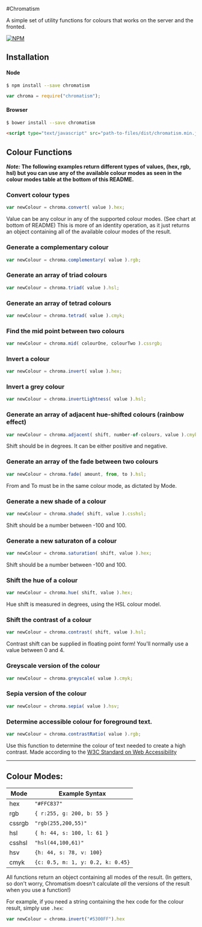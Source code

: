 #Chromatism

A simple set of utility functions for colours that works on the server and the fronted.

[![NPM](https://nodei.co/npm/chromatism.png?compact=true)](https://nodei.co/npm/chromatism/)

## Installation

#### Node
```bash
$ npm install --save chromatism
```

```javascript
var chroma = require("chromatism");
```

#### Browser
```bash
$ bower install --save chromatism
```

```html
<script type="text/javascript" src="path-to-files/dist/chromatism.min.js"></script>
```


## Colour Functions

**_Note:_ The following examples return different types of values, (hex, rgb, hsl) but you can use any of the available colour modes as seen in the colour modes table at the bottom of this README.**

### Convert colour types
```javascript
var newColour = chroma.convert( value ).hex;
```

Value can be any colour in any of the supported colour modes. (See chart at bottom of README) This is more of an identity operation, as it just returns an object containing all of the available colour modes of the result.

### Generate a complementary colour
```javascript
var newColour = chroma.complementary( value ).rgb;
```

### Generate an array of triad colours
```javascript
var newColour = chroma.triad( value ).hsl;
```

### Generate an array of tetrad colours
```javascript
var newColour = chroma.tetrad( value ).cmyk;
```

### Find the mid point between two colours
```javascript
var newColour = chroma.mid( colourOne, colourTwo ).cssrgb;
```

### Invert a colour
```javascript
var newColour = chroma.invert( value ).hex;
```

### Invert a grey colour
```javascript
var newColour = chroma.invertLightness( value ).hsl;
```

### Generate an array of adjacent hue-shifted colours (rainbow effect)
```javascript
var newColour = chroma.adjacent( shift, number-of-colours, value ).cmyk;
```

Shift should be in degrees. It can be either positive and negative.

### Generate an array of the fade between two colours
```javascript
var newColour = chroma.fade( amount, from, to ).hsl;
```

From and To must be in the same colour mode, as dictated by Mode.

### Generate a new shade of a colour
```javascript
var newColour = chroma.shade( shift, value ).csshsl;
```

Shift should be a number between -100 and 100.

### Generate a new saturaton of a colour
```javascript
var newColour = chroma.saturation( shift, value ).hex;
```

Shift should be a number between -100 and 100.

### Shift the hue of a colour
```javascript
var newColour = chroma.hue( shift, value ).hex;
```

Hue shift is measured in degrees, using the HSL colour model.

### Shift the contrast of a colour
```javascript
var newColour = chroma.contrast( shift, value ).hsl;
```

Contrast shift can be supplied in floating point form! You'll normally use a value between 0 and 4.

### Greyscale version of the colour
```javascript
var newColour = chroma.greyscale( value ).cmyk;
```

### Sepia version of the colour
```javascript
var newColour = chroma.sepia( value ).hsv;
```

### Determine accessible colour for foreground text.
```javascript
var newColour = chroma.contrastRatio( value ).rgb;
```

Use this function to determine the colour of text needed to create a high contrast. Made according to the [W3C Standard on Web Accessibility](http://www.w3.org/TR/UNDERSTANDING-WCAG20/visual-audio-contrast-contrast.html)

---

## Colour Modes:

| Mode    | Example Syntax                    |
|---------|-----------------------------------|
| hex     | `"#FFC837"`                       |
| rgb     | `{ r:255, g: 200, b: 55 }`        |
| cssrgb  | `"rgb(255,200,55)"`               |
| hsl     | `{ h: 44, s: 100, l: 61 }`        |
| csshsl  | `"hsl(44,100,61)"`                |
| hsv     | `{h: 44, s: 78, v: 100}`          |
| cmyk    | `{c: 0.5, m: 1, y: 0.2, k: 0.45}` |

All functions return an object containing all modes of the result. (In getters, so don't worry, Chromatism doesn't calculate *all* the versions of the result when you use a function!)

For example, if you need a string containing the hex code for the colour result, simply use `.hex`:

```javascript
var newColour = chroma.invert("#5300FF").hex
```
